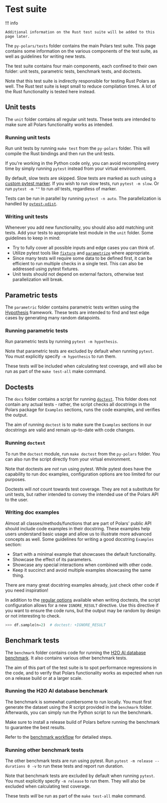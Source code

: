 # Test suite

!!! info

    Additional information on the Rust test suite will be added to this page later.

The `py-polars/tests` folder contains the main Polars test suite.
This page contains some information on the various components of the test suite, as well as guidelines for writing new tests.

The test suite contains four main components, each confined to their own folder: unit tests, parametric tests, benchmark tests, and doctests.

Note that this test suite is indirectly responsible for testing Rust Polars as well.
The Rust test suite is kept small to reduce compilation times.
A lot of the Rust functionality is tested here instead.

## Unit tests

The `unit` folder contains all regular unit tests.
These tests are intended to make sure all Polars functionality works as intended.

### Running unit tests

Run unit tests by running `make test` from the `py-polars` folder.
This will compile the Rust bindings and then run the unit tests.

If you're working in the Python code only, you can avoid recompiling every time by simply running `pytest` instead from your virtual environment.

By default, slow tests are skipped.
Slow tests are marked as such using a [custom pytest marker](https://docs.pytest.org/en/latest/example/markers.html).
If you wish to run slow tests, run `pytest -m slow`.
Or run `pytest -m ""` to run _all_ tests, regardless of marker.

Tests can be run in parallel by running `pytest -n auto`.
The parallelization is handled by [`pytest-xdist`](https://pytest-xdist.readthedocs.io/en/latest/).

### Writing unit tests

Whenever you add new functionality, you should also add matching unit tests.
Add your tests to appropriate test module in the `unit` folder.
Some guidelines to keep in mind:

- Try to fully cover all possible inputs and edge cases you can think of.
- Utilize pytest tools like [`fixture`](https://docs.pytest.org/en/latest/explanation/fixtures.html) and [`parametrize`](https://docs.pytest.org/en/latest/how-to/parametrize.html) where appropriate.
- Since many tests will require some data to be defined first, it can be efficient to run multiple checks in a single test. This can also be addressed using pytest fixtures.
- Unit tests should not depend on external factors, otherwise test parallelization will break.

## Parametric tests

The `parametric` folder contains parametric tests written using the [Hypothesis](https://hypothesis.readthedocs.io/) framework.
These tests are intended to find and test edge cases by generating many random datapoints.

### Running parametric tests

Run parametric tests by running `pytest -m hypothesis`.

Note that parametric tests are excluded by default when running `pytest`.
You must explicitly specify `-m hypothesis` to run them.

These tests _will_ be included when calculating test coverage, and will also be run as part of the `make test-all` make command.

## Doctests

The `docs` folder contains a script for running [`doctest`](https://docs.python.org/3/library/doctest.html).
This folder does not contain any actual tests - rather, the script checks all docstrings in the Polars package for `Examples` sections, runs the code examples, and verifies the output.

The aim of running `doctest` is to make sure the `Examples` sections in our docstrings are valid and remain up-to-date with code changes.

### Running `doctest`

To run the `doctest` module, run `make doctest` from the `py-polars` folder.
You can also run the script directly from your virtual environment.

Note that doctests are _not_ run using pytest. While pytest does have the capability to run doc examples, configuration options are too limited for our purposes.

Doctests will _not_ count towards test coverage. They are not a substitute for unit tests, but rather intended to convey the intended use of the Polars API to the user.

### Writing doc examples

Almost all classes/methods/functions that are part of Polars' public API should include code examples in their docstring.
These examples help users understand basic usage and allow us to illustrate more advanced concepts as well.
Some guidelines for writing a good docstring `Examples` section:

- Start with a minimal example that showcases the default functionality.
- Showcase the effect of its parameters.
- Showcase any special interactions when combined with other code.
- Keep it succinct and avoid multiple examples showcasing the same thing.

There are many great docstring examples already, just check other code if you need inspiration!

In addition to the [regular options](https://docs.python.org/3/library/doctest.html#option-flags) available when writing doctests, the script configuration allows for a new `IGNORE_RESULT` directive. Use this directive if you want to ensure the code runs, but the output may be random by design or not interesting to check.

```python
>>> df.sample(n=2)  # doctest: +IGNORE_RESULT
```

## Benchmark tests

The `benchmark` folder contains code for running the [H2O AI database benchmark](https://github.com/h2oai/db-benchmark).
It also contains various other benchmark tests.

The aim of this part of the test suite is to spot performance regressions in the code, and to verify that Polars functionality works as expected when run on a release build or at a larger scale.

### Running the H2O AI database benchmark

The benchmark is somewhat cumbersome to run locally. You must first generate the dataset using the R script provided in the `benchmark` folder. Afterwards, you can simply run the Python script to run the benchmark.

Make sure to install a release build of Polars before running the benchmark to guarantee the best results.

Refer to the [benchmark workflow](https://github.com/pola-rs/polars/blob/main/.github/workflows/benchmark.yml) for detailed steps.

### Running other benchmark tests

The other benchmark tests are run using pytest.
Run `pytest -m release --durations 0 -v` to run these tests and report run duration.

Note that benchmark tests are excluded by default when running `pytest`.
You must explicitly specify `-m release` to run them.
They will also be excluded when calculating test coverage.

These tests _will_ be run as part of the `make test-all` make command.
